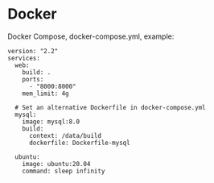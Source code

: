 # Docker

Docker Compose, docker-compose.yml, example:
```
version: "2.2"
services:
  web:
    build: .
    ports:
      - "8000:8000"
    mem_limit: 4g

  # Set an alternative Dockerfile in docker-compose.yml
  mysql:
    image: mysql:8.0
    build:
      context: /data/build
      dockerfile: Dockerfile-mysql

  ubuntu:
    image: ubuntu:20.04
    command: sleep infinity
```
